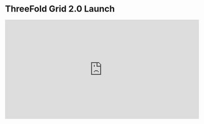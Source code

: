 # ThreeFold Grid 2.0 Launch

<iframe src="https://player.vimeo.com/video/413565102" width="640" height="329" frameborder="0" allow="autoplay; fullscreen" allowfullscreen></iframe>